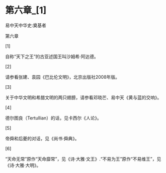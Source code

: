 # 第六章_[1]

易中天中华史:奠基者

第六章

[1]

自称“天下之王”的古亚述国王叫沙姆希·阿达德。

[2]

请参看张建、袁园《巴比伦文明》，北京出版社2008年版。

[3]

关于中华文明和希腊文明的两只翅膀，请参看邓晓芒、易中天《黄与蓝的交响》。

[4]

德尔图良（Tertullian）的话，见卡西尔《人论》。

[5]

帝舜和后夔的对话，见《尚书·舜典》。

[6]

“天命无常”原作“天命靡常”，见《诗·大雅·文王》.“不易为王”原作“不易维王”，见《诗·大雅·大明》。